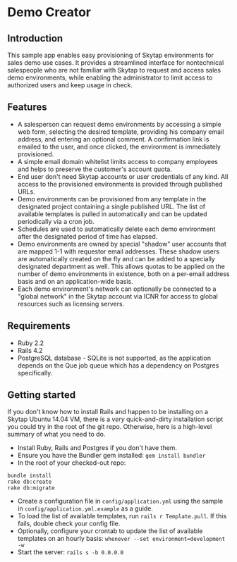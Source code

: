# Demo Creator

## Introduction
This sample app enables easy provisioning of Skytap environments for sales demo use cases. It provides a streamlined interface for nontechnical salespeople who are not familiar with Skytap to request and access sales demo environments, while enabling the administrator to limit access to authorized users and keep usage in check.

## Features
- A salesperson can request demo environments by accessing a simple web form, selecting the desired template, providing his company email address, and entering an optional comment. A confirmation link is emailed to the user, and once clicked, the environment is immediately provisioned.
- A simple email domain whitelist limits access to company employees and helps to preserve the customer's account quota.
- End user don't need Skytap accounts or user credentials of any kind. All access to the provisioned environments is provided through published URLs.
- Demo environments can be provisioned from any template in the designated project containing a single published URL. The list of available templates is pulled in automatically and can be updated periodically via a cron job.
- Schedules are used to automatically delete each demo environment after the designated period of time has elapsed.
- Demo environments are owned by special "shadow" user accounts that are mapped 1-1 with requestor email addresses. These shadow users are automatically created on the fly and can be added to a specially designated department as well. This allows quotas to be applied on the number of demo environments in existence, both on a per-email address basis and on an application-wide basis.
- Each demo environment's network can optionally be connected to a "global network" in the Skytap account via ICNR for access to global resources such as licensing servers.

## Requirements
- Ruby 2.2
- Rails 4.2
- PostgreSQL database - SQLite is not supported, as the application depends on the Que job queue which has a dependency on Postgres specifically.

## Getting started
If you don't know how to install Rails and happen to be installing on a Skytap Ubuntu 14.04 VM, there is a _very_ quick-and-dirty installation script you could try in the root of the git repo. Otherwise, here is a high-level summary of what you need to do.

- Install Ruby, Rails and Postgres if you don't have them. 
- Ensure you have the Bundler gem installed: `gem install bundler`
- In the root of your checked-out repo:

```
bundle install
rake db:create
rake db:migrate
```
- Create a configuration file in `config/application.yml` using the sample in `config/application.yml.example` as a guide.
- To load the list of available templates, run `rails r Template.pull`. If this fails, double check your config file.
- Optionally, configure your crontab to update the list of available templates on an hourly basis: `whenever --set environment=development -w`
- Start the server: `rails s -b 0.0.0.0`

